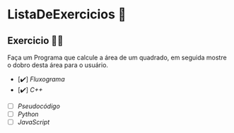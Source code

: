 # ListaDeExercicios 🚀

## Exercicio 👨‍💻

Faça um Programa que calcule a área de um quadrado, em seguida mostre o dobro desta área para o usuário.

- [✔️] _Fluxograma_
- [✔️] _C++_
- [ ] _Pseudocódigo_
- [ ] _Python_
- [ ] _JavaScript_